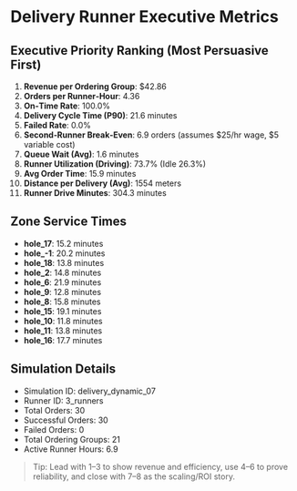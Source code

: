# Delivery Runner Executive Metrics

## Executive Priority Ranking (Most Persuasive First)
1. **Revenue per Ordering Group**: $42.86
2. **Orders per Runner‑Hour**: 4.36
3. **On‑Time Rate**: 100.0%
4. **Delivery Cycle Time (P90)**: 21.6 minutes
5. **Failed Rate**: 0.0%
6. **Second‑Runner Break‑Even**: 6.9 orders (assumes $25/hr wage, $5 variable cost)
7. **Queue Wait (Avg)**: 1.6 minutes
8. **Runner Utilization (Driving)**: 73.7% (Idle 26.3%)
9. **Avg Order Time**: 15.9 minutes
10. **Distance per Delivery (Avg)**: 1554 meters
11. **Runner Drive Minutes**: 304.3 minutes

## Zone Service Times
- **hole_17**: 15.2 minutes
- **hole_-1**: 20.2 minutes
- **hole_18**: 13.8 minutes
- **hole_2**: 14.8 minutes
- **hole_6**: 21.9 minutes
- **hole_9**: 12.8 minutes
- **hole_8**: 15.8 minutes
- **hole_15**: 19.1 minutes
- **hole_10**: 11.8 minutes
- **hole_11**: 13.8 minutes
- **hole_16**: 17.7 minutes


## Simulation Details
- Simulation ID: delivery_dynamic_07
- Runner ID: 3_runners
- Total Orders: 30
- Successful Orders: 30
- Failed Orders: 0
- Total Ordering Groups: 21
- Active Runner Hours: 6.9

> Tip: Lead with 1–3 to show revenue and efficiency, use 4–6 to prove reliability, and close with 7–8 as the scaling/ROI story.
